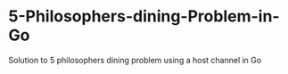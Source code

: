 # 5-Philosophers-dining-Problem-in-Go
Solution to 5 philosophers dining problem using a host channel in Go
